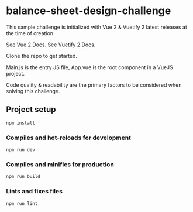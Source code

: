 # balance-sheet-design-challenge

This sample challenge is initialized with Vue 2 & Vuetify 2 latest releases at the time of creation.

See [Vue 2 Docs](https://v2.vuejs.org/v2/guide/).
See [Vuetify 2 Docs](https://vuetifyjs.com/en/introduction/why-vuetify/).

Clone the repo to get started.

Main.js is the entry JS file, App.vue is the root component in a VueJS project.

Code quality & readability are the primary factors to be considered when solving this challenge.

## Project setup
```
npm install
```

### Compiles and hot-reloads for development
```
npm run dev
```

### Compiles and minifies for production
```
npm run build
```

### Lints and fixes files
```
npm run lint
```
